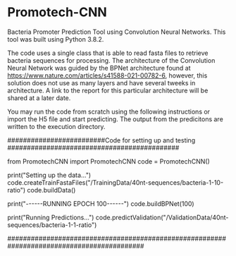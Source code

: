 # Promotech-CNN
Bacteria Promoter Prediction Tool using Convolution Neural Networks. This tool was built using Python 3.8.2.

The code uses a single class that is able to read fasta files to retrieve bacteria sequences for processing.
The architecture of the Convolution Neural Network was guided by the BPNet architecture found at https://www.nature.com/articles/s41588-021-00782-6, however, this solution does not use as many layers and have several tweeks in architecture. A link to the report for this particular architecture will be shared at a later date. 


You may run the code from scratch using the following instructions or import the H5 file and start predicting. The output from the predicitons are written to the execution directory.

#########################Code for setting up and testing ############################################

from PromotechCNN import PromotechCNN
code = PromotechCNN()

print("Setting up the data...")
code.createTrainFastaFiles("/TrainingData/40nt-sequences/bacteria-1-10-ratio")
code.buildData()

print("------RUNNING EPOCH 100------")
code.buildBPNet(100)

print("Running Predictions...")
code.predictValidation("/ValidationData/40nt-sequences/bacteria-1-1-ratio")

###########################################################################################
